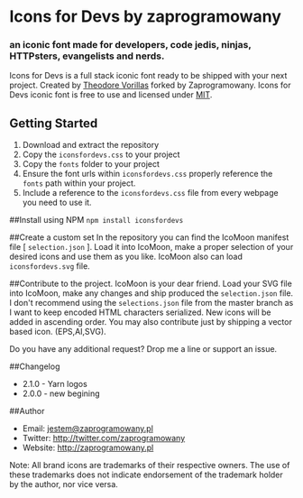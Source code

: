 # Icons for Devs by zaprogramowany
### an iconic font made for developers, code jedis, ninjas, HTTPsters, evangelists and nerds.


Icons for Devs is a full stack iconic font ready to be shipped with your next project. Created by [Theodore Vorillas](http://twitter.com/vorillas) forked by Zaprogramowany.
Icons for Devs iconic font is free to use and licensed under [MIT](http://opensource.org/licenses/MIT).  


## Getting Started

 1. Download and extract the repository
 2. Copy the `iconsfordevs.css` to your project
 3. Copy the `fonts` folder to your project
 4. Ensure the font urls within `iconsfordevs.css` properly reference the `fonts` path within your project.
 5. Include a reference to the `iconsfordevs.css` file from every webpage you need to use it.


##Install using NPM
`npm install iconsfordevs`

##Create a custom set
In the repository you can find the IcoMoon manifest file [ `selection.json` ]. Load it into IcoMoon, make a proper selection of your desired icons and use them as you like. IcoMoon also can load `iconsfordevs.svg` file.

##Contribute to the project.
IcoMoon is your dear friend. Load your SVG file into IcoMoon, make any changes and ship produced the `selection.json` file. I don't recommend using the `selections.json` file from the master branch as I want to keep encoded HTML characters serialized. New icons will be added in ascending order. You may also contribute just by shipping a vector based icon. (EPS,AI,SVG).

Do you have any additional request? Drop me a line or support an issue.



##Changelog
- 2.1.0 - Yarn logos 
- 2.0.0 - new begining



##Author
- Email: jestem@zaprogramowany.pl
- Twitter: http://twitter.com/zaprogramowany
- Website: http://zaprogramowany.pl

Note: All brand icons are trademarks of their respective owners. The use of these trademarks does not indicate endorsement of the trademark holder by the author, nor vice versa.